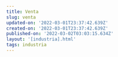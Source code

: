 ```yaml
---
title: Venta
slug: venta
updated-on: '2022-03-01T23:37:42.639Z'
created-on: '2022-03-01T23:37:42.639Z'
published-on: '2022-03-02T03:03:15.634Z'
layout: '[industria].html'
tags: industria
---
```



